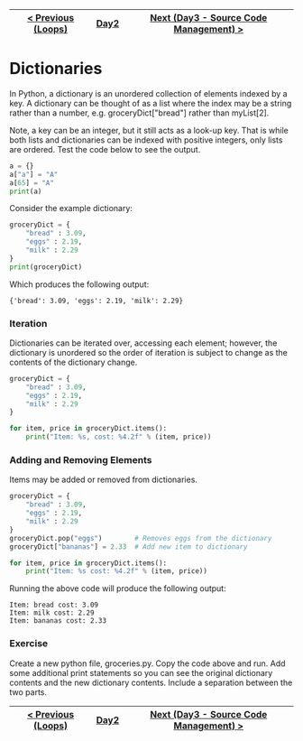 |[< Previous (Loops)](Loops.md) | [Day2](../README.md)| [Next (Day3 - Source Code Management) >](../Day3/GitOverview.md) |
|----|----|----|
# Dictionaries

In Python, a dictionary is an unordered collection of elements indexed by a key.  A dictionary can be thought of as a list where the index may be a string rather than a number, e.g. groceryDict["bread"] rather than myList[2]. 

Note, a key can be an integer, but it still acts as a look-up key. That is while both lists and dictionaries can be indexed with positive integers, only lists are ordered. Test the code below to see the output.

```python
a = {}
a["a"] = "A"
a[65] = "A"
print(a)
```
Consider the example dictionary:
```python
groceryDict = {
    "bread" : 3.09,
    "eggs" : 2.19,
    "milk" : 2.29
}
print(groceryDict)
```
Which produces the following output:
```
{'bread': 3.09, 'eggs': 2.19, 'milk': 2.29}
```

### Iteration

Dictionaries can be iterated over, accessing each element; however, the dictionary is unordered
so the order of iteration is subject to change as the contents of the dictionary change.
```python
groceryDict = {
    "bread" : 3.09,
    "eggs" : 2.19,
    "milk" : 2.29
}

for item, price in groceryDict.items():
    print("Item: %s, cost: %4.2f" % (item, price))
```

### Adding and Removing Elements

Items may be added or removed from dictionaries.

```python
groceryDict = {
    "bread" : 3.09,
    "eggs" : 2.19,
    "milk" : 2.29
}
groceryDict.pop("eggs")        # Removes eggs from the dictionary
groceryDict["bananas"] = 2.33  # Add new item to dictionary 

for item, price in groceryDict.items():
    print("Item: %s cost: %4.2f" % (item, price))
```
Running the above code will produce the following output:
```
Item: bread cost: 3.09
Item: milk cost: 2.29
Item: bananas cost: 2.33
```

### Exercise

Create a new python file, groceries.py.
Copy the code above and run. Add some additional print statements so you can see the original dictionary contents and the new dictionary contents. Include a separation between the two parts.


|[< Previous (Loops)](Loops.md) | [Day2](../README.md)| [Next (Day3 - Source Code Management) >](../Day3/GitOverview.md) |
|----|----|----|
